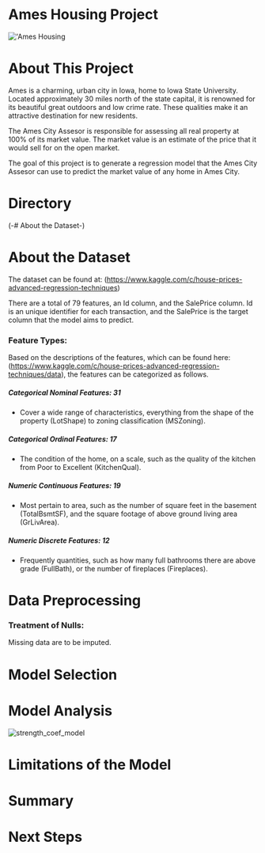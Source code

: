 # Ames Housing Project

!['Ames Housing](https://storage.googleapis.com/kaggle-media/competitions/House%20Prices/kaggle_5407_media_housesbanner.png)

# About This Project

Ames is a charming, urban city in Iowa, home to Iowa State University. Located approximately 30 miles north of the state capital, it is renowned for its beautiful great outdoors and low crime rate. These qualities make it an attractive destination for new residents. 

The Ames City Assesor is responsible for assessing all real property at 100% of its market value. The market value is an estimate of the price that it would sell for on the open market. 

The goal of this project is to generate a regression model that the Ames City Assesor can use to predict the market value of any home in Ames City. 

# Directory

(-# About the Dataset-)


# About the Dataset

The dataset can be found at: (https://www.kaggle.com/c/house-prices-advanced-regression-techniques)

There are a total of 79 features, an Id column, and the SalePrice column. Id is an unique identifier for each transaction, and the SalePrice is the target column that the model aims to predict.

### Feature Types:

Based on the descriptions of the features, which can be found here: (https://www.kaggle.com/c/house-prices-advanced-regression-techniques/data), the features can be categorized as follows. 

##### Categorical Nominal Features: 31
- Cover a wide range of characteristics, everything from the shape of the property (LotShape) to zoning classification (MSZoning).

##### Categorical Ordinal Features: 17
- The condition of the home, on a scale, such as the quality of the kitchen from Poor to Excellent (KitchenQual).

##### Numeric Continuous Features: 19
- Most pertain to area, such as the number of square feet in the basement (TotalBsmtSF), and the square footage of above ground living area (GrLivArea).

##### Numeric Discrete Features: 12
- Frequently quantities, such as how many full bathrooms there are above grade (FullBath), or the number of fireplaces (Fireplaces).

# Data Preprocessing

### Treatment of Nulls:

Missing data are to be imputed. 

# Model Selection

# Model Analysis

![strength_coef_model](https://github.com/user-attachments/assets/65ce82e7-3280-4739-bb72-216fb7bf17d4)

# Limitations of the Model

# Summary

# Next Steps
